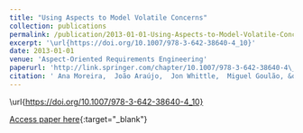 ```yaml
---
title: "Using Aspects to Model Volatile Concerns"
collection: publications
permalink: /publication/2013-01-01-Using-Aspects-to-Model-Volatile-Concerns
excerpt: '\url{https://doi.org/10.1007/978-3-642-38640-4_10}'
date: 2013-01-01
venue: 'Aspect-Oriented Requirements Engineering'
paperurl: 'http://link.springer.com/chapter/10.1007/978-3-642-38640-4\_10'
citation: ' Ana Moreira,  João Araújo,  Jon Whittle,  Miguel Goulão, &quot;Using Aspects to Model Volatile Concerns.&quot; Aspect-Oriented Requirements Engineering, 2013.'
---
```

\url{https://doi.org/10.1007/978-3-642-38640-4_10}

[Access paper here](http://link.springer.com/chapter/10.1007/978-3-642-38640-4\_10){:target="_blank"}
